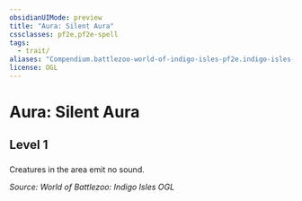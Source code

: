 ```yaml
---
obsidianUIMode: preview
title: "Aura: Silent Aura"
cssclasses: pf2e,pf2e-spell
tags:
  - trait/
aliases: "Compendium.battlezoo-world-of-indigo-isles-pf2e.indigo-isles-effects.Item.G5lxzTdy0XWvh47k"
license: OGL
---
```

# Aura: Silent Aura
## Level 1
### 






Creatures in the area emit no sound.

*Source: World of Battlezoo: Indigo Isles*
*OGL*